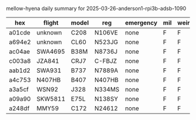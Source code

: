 mellow-hyena daily summary for 2025-03-26-anderson1-rpi3b-adsb-1090

|hex|flight|model|reg|emergency|mil|weirdo|
|--|--|--|--|--|--|--|
|a01cde|unknown|C208|N106VE|none|F|F|
|a694e2|unknown|CL60|N523JG|none|F|F|
|ac04ae|SWA4695|B38M|N8736J|none|F|F|
|c003a8|JZA841|CRJ7|C-FBJZ|none|F|F|
|aab1d2|SWA931|B737|N7889A|none|F|F|
|a4c753|N407HB|B407|N407HB|none|F|F|
|a3a5cf|WSN92|J328|N334MS|none|F|F|
|a09a90|SKW5811|E75L|N138SY|none|F|F|
|a248df|MMY59|C172|N24612|none|F|F|
